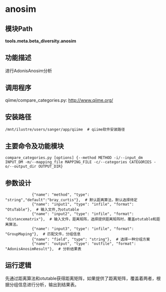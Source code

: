 anosim
==========================

模块Path
-----------

**tools.meta.beta_diversity.anosim**

功能描述
-----------------------------------

进行AdonisAnosim分析

调用程序
-----------------------------------

qiime/compare_categories.py: http://www.qiime.org/

安装路径
-----------------------------------

`/mnt/ilustre/users/sanger/app/qiime  # qiime软件安装路径`



主要命令及功能模块
-----------------------------------

```
compare_categories.py [options] {--method METHOD -i/--input_dm INPUT_DM -m/--mapping_file MAPPING_FILE -c/--categories CATEGORIES -o/--output_dir OUTPUT_DIR} 
```

参数设计
-----------------------------------

```
            {"name": "method", "type": "string","default":"bray_curtis"},  # 默认距离算法，默认选择待定
            {"name": "input1", "type": "infile", "format": "OtuTable"},  # 输入文件,为otutable
            {"name": "input2", "type": "infile", "format": "distancematrix"},  # 输入文件，距离矩阵，选择提供距离矩阵时，覆盖otutable和距离算法。
            {"name": "input3", "type": "infile", "format": "GroupMaping"},  # 匹配文件，分组信息
            {"name": "field", "type": "string"},  # 选择一种分组方案
            {"name": "output", "type": "outfile", "format": "AdonisAnosimResult"},  # 分析结果表
```

运行逻辑
-----------------------------------

先通过距离算法和otutable获得距离矩阵，如果提供了距离矩阵，覆盖着两者，根据分组信息进行分析，输出到结果表。
